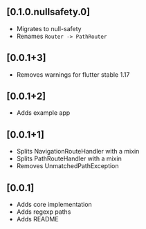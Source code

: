## [0.1.0.nullsafety.0]

* Migrates to null-safety
* Renames `Router -> PathRouter`

## [0.0.1+3]

* Removes warnings for flutter stable 1.17

## [0.0.1+2]

* Adds example app

## [0.0.1+1]

* Splits NavigationRouteHandler with a mixin
* Splits PathRouteHandler with a mixin
* Removes UnmatchedPathException

## [0.0.1]

* Adds core implementation
* Adds regexp paths
* Adds README
